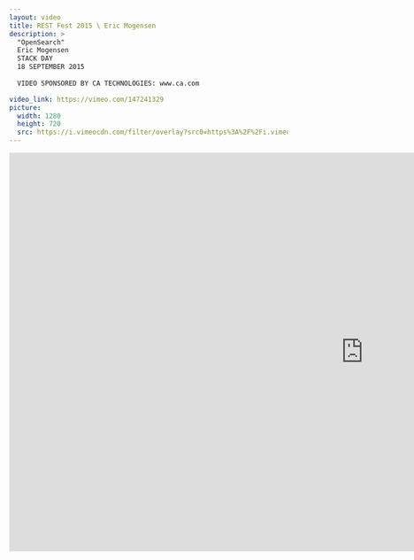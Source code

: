 ```yaml
---
layout: video
title: REST Fest 2015 \ Eric Mogensen
description: >
  "OpenSearch"
  Eric Mogensen
  STACK DAY
  18 SEPTEMBER 2015
  
  VIDEO SPONSORED BY CA TECHNOLOGIES: www.ca.com

video_link: https://vimeo.com/147241329
picture:
  width: 1280
  height: 720
  src: https://i.vimeocdn.com/filter/overlay?src0=https%3A%2F%2Fi.vimeocdn.com%2Fvideo%2F545856288_1280x720.jpg&src1=http%3A%2F%2Ff.vimeocdn.com%2Fp%2Fimages%2Fcrawler_play.png
---
```

<iframe src="https://player.vimeo.com/video/147241329?title=0&byline=0&portrait=0&badge=0&autopause=0&player_id=0" width="1280" height="720" frameborder="0" title="REST Fest 2015 \ Eric Mogensen" webkitallowfullscreen mozallowfullscreen allowfullscreen></iframe>